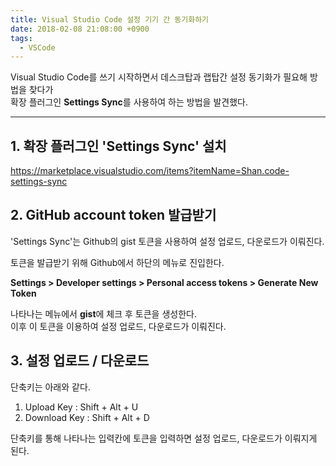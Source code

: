 ```yaml
---
title: Visual Studio Code 설정 기기 간 동기화하기
date: 2018-02-08 21:08:00 +0900
tags:
  - VSCode
---
```


Visual Studio Code를 쓰기 시작하면서 데스크탑과 랩탑간 설정 동기화가 필요해 방법을 찾다가  
확장 플러그인 **Settings Sync**를 사용하여 하는 방법을 발견했다.

---

## 1. 확장 플러그인 'Settings Sync' 설치

https://marketplace.visualstudio.com/items?itemName=Shan.code-settings-sync


## 2. GitHub account token 발급받기

'Settings Sync'는 Github의 gist 토큰을 사용하여 설정 업로드, 다운로드가 이뤄진다.

토큰을 발급받기 위해 Github에서 하단의 메뉴로 진입한다.

**Settings > Developer settings > Personal access tokens > Generate New Token**

나타나는 메뉴에서 **gist**에 체크 후 토큰을 생성한다.  
이후 이 토큰을 이용하여 설정 업로드, 다운로드가 이뤄진다.

## 3. 설정 업로드 / 다운로드

단축키는 아래와 같다.
1. Upload Key : Shift + Alt + U
2. Download Key : Shift + Alt + D

단축키를 통해 나타나는 입력칸에 토큰을 입력하면 설정 업로드, 다운로드가 이뤄지게 된다.
